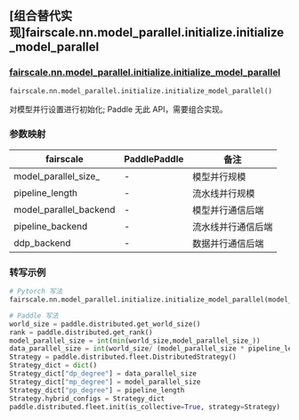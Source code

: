 ## [组合替代实现]fairscale.nn.model_parallel.initialize.initialize_model_parallel

### [fairscale.nn.model_parallel.initialize.initialize_model_parallel](https://github.com/facebookresearch/fairscale/blob/164cc0f3170b4a3951dd84dda29c3e1504ac4d6e/fairscale/nn/model_parallel/initialize.py#L41)

```python
fairscale.nn.model_parallel.initialize.initialize_model_parallel()
```

对模型并行设置进行初始化; Paddle 无此 API，需要组合实现。

### 参数映射

| fairscale              | PaddlePaddle | 备注             |
| ---------------------- | ------------ |---------------  |
| model_parallel_size_   | -            | 模型并行规模      |
| pipeline_length        | -            | 流水线并行规模    |
| model_parallel_backend | -            | 模型并行通信后端   |
| pipeline_backend       | -            | 流水线并行通信后端 |
| ddp_backend            | -            | 数据并行通信后端   |

### 转写示例

```python
# Pytorch 写法
fairscale.nn.model_parallel.initialize.initialize_model_parallel(model_parallel_size_=model_parallel_size_,pipeline_length=pipeline_length)

# Paddle 写法
world_size = paddle.distributed.get_world_size()
rank = paddle.distributed.get_rank()
model_parallel_size = int(min(world_size,model_parallel_size_))
data_parallel_size = int(world_size/ (model_parallel_size * pipeline_length))
Strategy = paddle.distributed.fleet.DistributedStrategy()
Strategy_dict = dict()
Strategy_dict["dp_degree"] = data_parallel_size
Strategy_dict["mp_degree"] = model_parallel_size
Strategy_dict["pp_degree"] = pipeline_length
Strategy.hybrid_configs = Strategy_dict
paddle.distributed.fleet.init(is_collective=True, strategy=Strategy)
```

